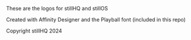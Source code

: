 These are the logos for stillHQ and stillOS

Created with Affinity Designer and the Playball font (included in this repo)

Copyright stillHQ 2024
